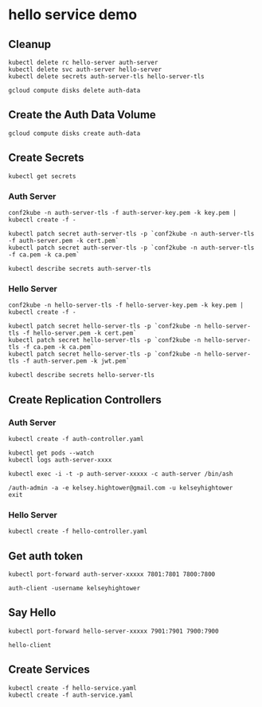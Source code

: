 # hello service demo

## Cleanup

```
kubectl delete rc hello-server auth-server
kubectl delete svc auth-server hello-server
kubectl delete secrets auth-server-tls hello-server-tls
```
```
gcloud compute disks delete auth-data
```

## Create the Auth Data Volume

```
gcloud compute disks create auth-data
```

## Create Secrets

```
kubectl get secrets
```

### Auth Server

```
conf2kube -n auth-server-tls -f auth-server-key.pem -k key.pem | kubectl create -f -
```
```
kubectl patch secret auth-server-tls -p `conf2kube -n auth-server-tls -f auth-server.pem -k cert.pem`
kubectl patch secret auth-server-tls -p `conf2kube -n auth-server-tls -f ca.pem -k ca.pem`
```
```
kubectl describe secrets auth-server-tls
```

### Hello Server

```
conf2kube -n hello-server-tls -f hello-server-key.pem -k key.pem | kubectl create -f -
```

```
kubectl patch secret hello-server-tls -p `conf2kube -n hello-server-tls -f hello-server.pem -k cert.pem`
kubectl patch secret hello-server-tls -p `conf2kube -n hello-server-tls -f ca.pem -k ca.pem`
kubectl patch secret hello-server-tls -p `conf2kube -n hello-server-tls -f auth-server.pem -k jwt.pem`
```
```
kubectl describe secrets hello-server-tls
```

## Create Replication Controllers

### Auth Server

```
kubectl create -f auth-controller.yaml
```

```
kubectl get pods --watch
kubectl logs auth-server-xxxx
```

```
kubectl exec -i -t -p auth-server-xxxxx -c auth-server /bin/ash
```

```
/auth-admin -a -e kelsey.hightower@gmail.com -u kelseyhightower
exit
```

### Hello Server

```
kubectl create -f hello-controller.yaml
```

## Get auth token

```
kubectl port-forward auth-server-xxxxx 7801:7801 7800:7800
```

```
auth-client -username kelseyhightower
```

## Say Hello

```
kubectl port-forward hello-server-xxxxx 7901:7901 7900:7900
```

```
hello-client
```

## Create Services

```
kubectl create -f hello-service.yaml
kubectl create -f auth-service.yaml
```

